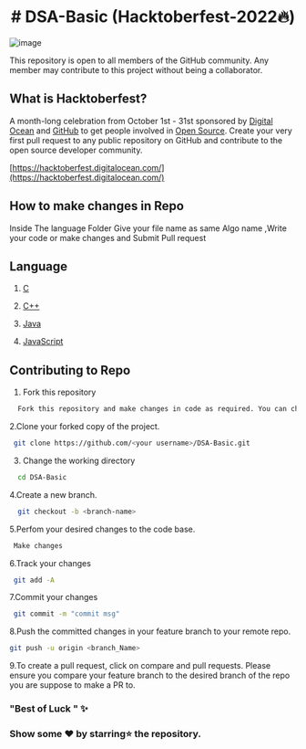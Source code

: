 
 <h1 align="center"># DSA-Basic (Hacktoberfest-2022🔥)</h1>

 ![image](https://user-images.githubusercontent.com/69143883/194773259-a00a6520-bd7f-4064-a93f-5cd1d77246e7.png)

This repository is open to all members of the GitHub community. Any member may contribute to this project without being a collaborator.


## What is Hacktoberfest?
A month-long celebration from October 1st - 31st sponsored by [Digital Ocean](https://hacktoberfest.digitalocean.com/) and [GitHub](https://github.com/blog/2433-celebrate-open-source-this-october-with-hacktoberfest) to get people involved in [Open Source](https://github.com/open-source). Create your very first pull request to any public repository on GitHub and contribute to the open source developer community.

[https://hacktoberfest.digitalocean.com/](https://hacktoberfest.digitalocean.com/)

## How to make changes in Repo
  Inside The language Folder Give your file name as same Algo name ,Write your code or make changes
  and Submit Pull request

## Language
  1. [C](https://www.freecodecamp.org/news/what-is-the-c-programming-language-beginner-tutorial/)
  
  2. [C++](https://cplusplus.com/doc/tutorial/)

  3. [Java](https://www.java.com/en/)

  4. [JavaScript](https://www.javascript.com/)


## Contributing to Repo

1. Fork this repository

```bash
  Fork this repository and make changes in code as required. You can change it online or by cloning it in your device. Then Pust it on your Forked Repo for further Actions. Do not use special characters in the template above.
```

2.Clone your forked copy of the project.
```bash
 git clone https://github.com/<your username>/DSA-Basic.git
```
3. Change the working directory
```bash
  cd DSA-Basic
```
4.Create a new branch.
```bash
  git checkout -b <branch-name>
```
5.Perfom your desired changes to the code base.
```bash
 Make changes
```
6.Track your changes
```bash
 git add -A
```
7.Commit your changes 
```bash
 git commit -m "commit msg"
```
8.Push the committed changes in your feature branch to your remote repo.
```bash
git push -u origin <branch_Name>
```
9.To create a pull request, click on compare and pull requests. Please ensure you compare your feature branch to the desired branch of the repo you are suppose to make a PR to.

### "Best of Luck " ✨


### Show some ❤ by starring⭐ the repository.
